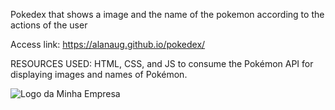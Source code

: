 Pokedex that shows a image and the name of the pokemon according to the actions of the user

Access link: https://alanaug.github.io/pokedex/

RESOURCES USED: HTML, CSS, and JS to consume the Pokémon API for displaying images and names of Pokémon.

<img src="https://blogger.googleusercontent.com/img/a/AVvXsEhtrZNS3hUutsXQ1TquGUjKpHXS5P4Tj8wRhV4vK6WFJgMzh8F7pexbs0Xep9h07B6joeRBJg4KI16HU460bDkZ4F0t9SZozBKUIIdkDV2aHhLLrSVJNdfQ7pSfJ1HTeJeb4hkqd0y6HkkCtb6JY8Na53FakIw5qj8TJiwflyR-VLnp-g3c8VnNVLNe4KjH=w1140-h777" alt="Logo da Minha Empresa">
